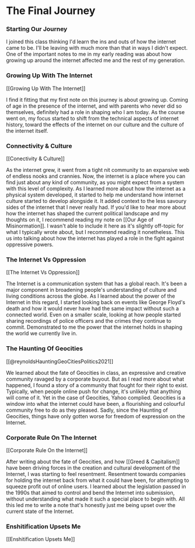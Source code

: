 # The Final Journey

### Starting Our Journey

I joined this class thinking I'd learn the ins and outs of how the internet came to be. I'll be leaving with much more than that in ways I didn't expect. One of the important notes to me in my early reading was about how growing up around the internet affected me and the rest of my generation.


### Growing Up With The Internet
[[Growing Up With The Internet]]

I find it fitting that my first note on this journey is about growing up. Coming of age in the presence of the internet, and with parents who never did so themselves, definitely had a role in shaping who I am today. As the course went on, my focus started to shift from the technical aspects of internet history, toward the effects of the internet on our culture and the culture of the internet itself.

### Connectivity & Culture
[[Conectivity & Culture]]

As the internet grew, it went from a tight nit community to an expansive web of endless nooks and crannies. Now, the internet is a place where you can find just about any kind of community, as you might expect from a system with this level of complexity. As I learned more about how the internet as a physical system developed, it started to help me understand how internet culture started to develop alongside it. It added context to the less savoury sides of the internet that I never really had. If you'd like to hear more about how the internet has shaped the current political landscape and my thoughts on it, I recommend reading my note on [[Our Age of Misinormation]].  I wasn't able to include it here as it's slightly off-topic for what I typically wrote about, but I recommend reading it nonetheless. This us into talking about how the internet has played a role in the fight against oppressive powers.

### The Internet Vs Oppression
[[The Internet Vs Oppression]]

The Internet is a communication system that has a global reach. It's been a major component in broadening people's understanding of culture and living conditions across the globe. As I learned about the power of the Internet in this regard, I started looking back on events like George Floyd's death and how it would never have had the same impact without such a connected world. Even on a smaller scale, looking at how people started sharing recordings of police officers and the crimes they continue to commit. Demonstrated to me the power that the internet holds in shaping the world we currently live in.

### The Haunting Of Geocities
[[@reynoldsHauntingGeoCitiesPolitics2021]]

We learned about the fate of Geocities in class, an expressive and creative community ravaged by a corporate buyout. But as I read more about what happened, I found a story of a community that fought for their right to exist. Typically, when people online push for change, it's unlikely that anything will come of it. Yet in the case of Geocities, Yahoo complied. Geocities is a window into what the internet could have been, a flourishing and colourful community free to do as they pleased. Sadly, since the Haunting of Geocities, things have only gotten worse for freedom of expression on the Internet.

### Corporate Rule On The Internet
[[Corporate Rule On the Internet]]

After writing about the fate of Geocities, and how [[Greed & Capitalism]] have been driving forces in the creation and cultural development of the Internet, I was starting to feel resentment. Resentment towards companies for holding the internet back from what it could have been, for attempting to squeeze profit out of online users. I learned about the legislation passed in the 1990s that aimed to control and bend the Internet into submission, without understanding what made it such a special place to begin with. All this led me to write a note that's honestly just me being upset over the current state of the Internet.


### Enshitification Upsets Me
[[Enshitification Upsets Me]]

